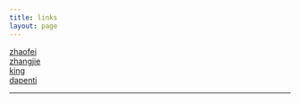 ```yaml
---
title: links
layout: page
---
```


[zhaofei](http://xuelangZF.github.io)  
[zhangjie](http://zhjie231.github.io)  
[king](http://heykings.com/blog)  
[dapenti](http://www.dapenti.com/blog/blog.asp?subjectid=70&name=xilei)  

-----
